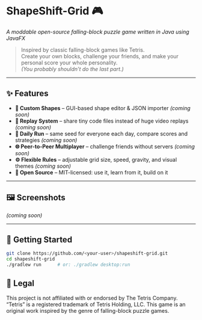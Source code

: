 # ShapeShift-Grid 🎮  
*A moddable open-source falling-block puzzle game written in Java using JavaFX*

> Inspired by classic falling-block games like Tetris.  
> Create your own blocks, challenge your friends, and make your personal score your whole personality.  
> *(You probably shouldn’t do the last part.)*

---

## ✨ Features

- **🧱 Custom Shapes** – GUI-based shape editor & JSON importer *(coming soon)*  
- **🔁 Replay System** – share tiny code files instead of huge video replays *(coming soon)*  
- **📅 Daily Run** – same seed for everyone each day, compare scores and strategies *(coming soon)*  
- **🌐 Peer-to-Peer Multiplayer** – challenge friends without servers *(coming soon)*  
- **⚙️ Flexible Rules** – adjustable grid size, speed, gravity, and visual themes *(coming soon)*  
- **🪪 Open Source** – MIT-licensed: use it, learn from it, build on it

---

## 🖼️ Screenshots

*(coming soon)*

---

## 🚀 Getting Started

```bash
git clone https://github.com/<your-user>/shapeshift-grid.git
cd shapeshift-grid
./gradlew run      # or: ./gradlew desktop:run
```

## 📜 Legal
This project is not affiliated with or endorsed by The Tetris Company.
“Tetris” is a registered trademark of Tetris Holding, LLC.
This game is an original work inspired by the genre of falling-block puzzle games.

